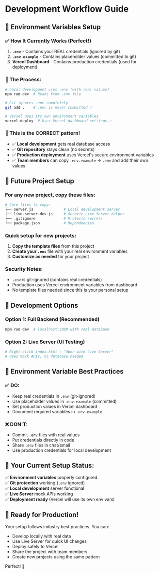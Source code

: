 # Development Workflow Guide

## 📁 Environment Variables Setup

### ✅ How It Currently Works (Perfect!)

1. **`.env`** - Contains your REAL credentials (ignored by git)
2. **`.env.example`** - Contains placeholder values (committed to git)
3. **Vercel Dashboard** - Contains production credentials (used for deployment)

### 🔄 The Process:

```bash
# Local development uses .env (with real values)
npm run dev  # Reads from .env file

# Git ignores .env completely
git add .    # .env is never committed ✅

# Vercel uses its own environment variables
vercel deploy  # Uses Vercel dashboard settings ✅
```

### 🎯 This is the CORRECT pattern!

- ✅ **Local development** gets real database access
- ✅ **Git repository** stays clean (no secrets)  
- ✅ **Production deployment** uses Vercel's secure environment variables
- ✅ **Team members** can copy `.env.example` → `.env` and add their own values

## 🚀 Future Project Setup

### For any new project, copy these files:

```bash
# Core files to copy:
├── server.js              # Local development server
├── live-server-dev.js     # Generic Live Server helper
├── .gitignore             # Protects secrets
└── package.json           # Dependencies
```

### Quick setup for new projects:

1. **Copy the template files** from this project
2. **Create your `.env`** file with your real environment variables
3. **Customize as needed** for your project

### Security Notes:
- `.env` is git-ignored (contains real credentials) 
- Production uses Vercel environment variables from dashboard
- No template files needed since this is your personal setup

## 🔧 Development Options

### Option 1: Full Backend (Recommended)
```bash
npm run dev  # localhost:3000 with real database
```

### Option 2: Live Server (UI Testing)
```bash
# Right-click index.html → "Open with Live Server"
# Uses mock APIs, no database needed
```

## 📝 Environment Variable Best Practices

### ✅ DO:
- Keep real credentials in `.env` (git-ignored)
- Use placeholder values in `.env.example` (committed)
- Set production values in Vercel dashboard
- Document required variables in `.env.example`

### ❌ DON'T:
- Commit `.env` files with real values
- Put credentials directly in code
- Share `.env` files in chat/email
- Use production credentials for local development

## 🎯 Your Current Setup Status:

✅ **Environment variables** properly configured  
✅ **Git protection** working (`.env` ignored)  
✅ **Local development** server functional  
✅ **Live Server** mock APIs working  
✅ **Deployment ready** (Vercel will use its own env vars)  

## 🚀 Ready for Production!

Your setup follows industry best practices. You can:
- Develop locally with real data
- Use Live Server for quick UI changes  
- Deploy safely to Vercel
- Share the project with team members
- Create new projects using the same pattern

Perfect! 🎉